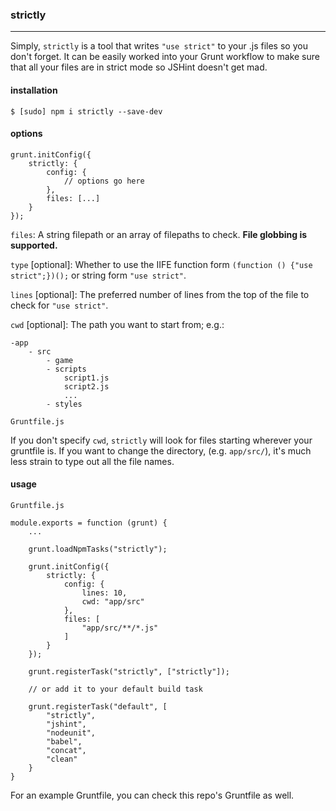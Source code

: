 ### strictly
-----

Simply, `strictly` is a tool that writes `"use strict"` to your .js files so you don't forget. It can be easily worked
into your Grunt workflow to make sure that all your files are in strict mode so JSHint doesn't get mad.


#### installation
`$ [sudo] npm i strictly --save-dev`


#### options

    grunt.initConfig({
        strictly: {
            config: {
                // options go here
            },
            files: [...]
        }
    });

`files`: A string filepath or an array of filepaths to check. **File globbing is supported.**

`type` [optional]: Whether to use the IIFE function form `(function () {"use strict";})();` or string form `"use strict"`.

`lines` [optional]: The preferred number of lines from the top of the file to check for `"use strict"`.

`cwd` [optional]: The path you want to start from; e.g.:

    -app
        - src
            - game
            - scripts
                script1.js
                script2.js
                ...
            - styles
            
    Gruntfile.js

If you don't specify `cwd`, `strictly` will look for files starting wherever your gruntfile is. If you want to change the
directory, (e.g. `app/src/`), it's much less strain to type out all the file names.

#### usage

    Gruntfile.js
    
    module.exports = function (grunt) {
        ... 
        
        grunt.loadNpmTasks("strictly");
        
        grunt.initConfig({
            strictly: {
                config: {
                    lines: 10,
                    cwd: "app/src"
                },
                files: [
                    "app/src/**/*.js"
                ]
            }
        });
            
        grunt.registerTask("strictly", ["strictly"]);
        
        // or add it to your default build task
        
        grunt.registerTask("default", [
            "strictly",
            "jshint", 
            "nodeunit",
            "babel",
            "concat",
            "clean"
        }
    }
    
For an example Gruntfile, you can check this repo's Gruntfile as well.
         
        
